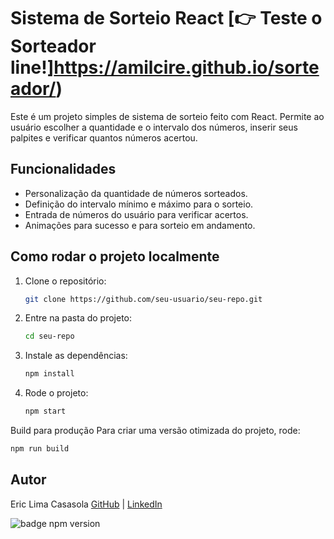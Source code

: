 # Sistema de Sorteio React                         [👉 Teste o Sorteador line!]https://amilcire.github.io/sorteador/)

Este é um projeto simples de sistema de sorteio feito com React. Permite ao usuário escolher a quantidade e o intervalo dos números, inserir seus palpites e verificar quantos números acertou.

## Funcionalidades

- Personalização da quantidade de números sorteados.
- Definição do intervalo mínimo e máximo para o sorteio.
- Entrada de números do usuário para verificar acertos.
- Animações para sucesso e para sorteio em andamento.

## Como rodar o projeto localmente

1. Clone o repositório:
   ```bash
   git clone https://github.com/seu-usuario/seu-repo.git

2. Entre na pasta do projeto:
   ```bash
   cd seu-repo

   
3. Instale as dependências:
   ```bash
   npm install

4. Rode o projeto:
   ```bash
   npm start

Build para produção
Para criar uma versão otimizada do projeto, rode:
  ```bash
  npm run build
```
## Autor
Eric Lima Casasola
[GitHub](https://github.com/amilcire) | [LinkedIn](https://www.linkedin.com/in/eric-lima-cs/) 


![badge npm version](https://img.shields.io/npm/v/react?style=for-the-badge&logo=npm)

